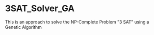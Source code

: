 # 3SAT_Solver_GA
This is an approach to solve the NP-Complete Problem "3 SAT" using a Genetic Algorithm
